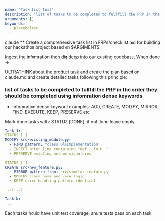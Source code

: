 ```yaml
---
name: "Task List Init"
description: "list of tasks to be completed to fullfill the PRP in the order they should be completed using infomration dense keywords"
arguments: []
keywords:
  - placeholder
---
```


claude
** Create a comprehensive task list in PRPs/checklist.md for building our hackathon project based on $ARGIMENTS

Ingest the infomration then dig deep into our existing codebase, When done ->

ULTRATHINK about the product task and create the plan based on claude.md and create detailed tasks following this principle:

### list of tasks to be completed to fullfill the PRP in the order they should be completed using infomration dense keywords

 - Infomration dense keyword examples:
 ADD, CREATE, MODIFY, MIRROR, FIND, EXECUTE, KEEP, PRESERVE etc

 Mark done tasks with: STATUS [DONE], if not done leave empty

```yaml
Task 1:
STATUS [ ]
MODIFY src/existing_module.py:
  - FIND pattern: "class OldImplementation"
  - INJECT after line containing "def __init__"
  - PRESERVE existing method signatures

STATUS [ ]
CREATE src/new_feature.py:
  - MIRROR pattern from: src/similar_feature.py
  - MODIFY class name and core logic
  - KEEP error handling pattern identical

...(...)

Task N:
...

```

Each tasks hould have unit test coverage, snure tests pass on each task